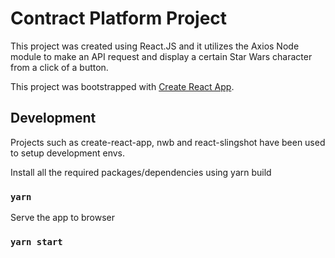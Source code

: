 # Contract Platform Project

This project was created using React.JS and it utilizes the Axios Node module to make an API request and display a certain Star Wars character from a click of a button.

This project was bootstrapped with [Create React App](https://github.com/facebook/create-react-app).

## Development

Projects such as create-react-app, nwb and react-slingshot have been used to setup development envs.

Install all the required packages/dependencies using yarn build

### `yarn`

Serve the app to browser

### `yarn start`

